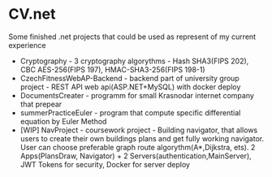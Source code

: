 # CV.net
Some finished .net projects that could be used as represent of my current experience

- Cryptography - 3 cryptography algorythms - Hash SHA3(FIPS 202), CBC AES-256(FIPS 197), HMAC-SHA3-256(FIPS 198-1)
- CzechFitnessWebAP-Backend - backend part of university group project - REST API web api(ASP.NET+MySQL) with docker deploy
- DocumentsCreater - programm for small Krasnodar internet company that prepear
- summerPracticeEuler - program that compute specific differential equation by Euler Method
- [WIP] NavProject - coursework project - Building navigator, that allows users to create their own buildings plans and get fully working navigator. User can choose preferable graph route algorythm(A*,Dijkstra, ets). 2 Apps(PlansDraw, Navigator) + 2 Servers(authentication,MainServer), JWT Tokens for security, Docker for server deploy
